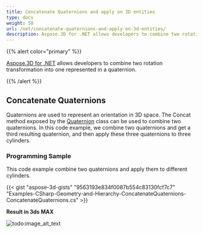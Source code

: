 ```yaml
---
title: Concatenate Quaternions and apply on 3D entities
type: docs
weight: 50
url: /net/concatenate-quaternions-and-apply-on-3d-entities/
description: Aspose.3D for .NET allows developers to combine two rotation transformation into one represented in a quaternion.
---
```


{{% alert color="primary" %}} 

[Aspose.3D for .NET](https://www.aspose.com/products/3d) allows developers to combine two rotation transformation into one represented in a quaternion.

{{% /alert %}} 
## **Concatenate Quaternions**
Quaternions are used to represent an orientation in 3D space. The Concat method exposed by the [Quaternion](https://reference.aspose.com/3d/net/aspose.threed.utilities/quaternion) class can be used to combine two quaternions. In this code example, we combine two quaternions and get a third resulting quaternion, and then apply these three quaternions to three cylinders.
### **Programming Sample**
This code example combine two quaternions and apply them to different cylinders.

{{< gist "aspose-3d-gists" "9563193e834f0087b554c83130fcf7c7" "Examples-CSharp-Geometry-and-Hierarchy-ConcatenateQuaternions-ConcatenateQuaternions.cs" >}}


**Result in 3ds MAX**

![todo:image_alt_text](concatenate-quaternions-and-apply-on-3d-entities_1.png)
